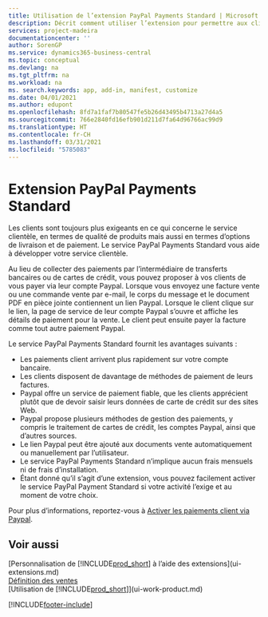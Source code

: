 ```yaml
---
title: Utilisation de l’extension PayPal Payments Standard | Microsoft Docs
description: Décrit comment utiliser l’extension pour permettre aux clients d’effectuer des paiements avec Paypal.
services: project-madeira
documentationcenter: ''
author: SorenGP
ms.service: dynamics365-business-central
ms.topic: conceptual
ms.devlang: na
ms.tgt_pltfrm: na
ms.workload: na
ms. search.keywords: app, add-in, manifest, customize
ms.date: 04/01/2021
ms.author: edupont
ms.openlocfilehash: 8fd7a1faf7b80547fe5b26d43495b4713a27d4a5
ms.sourcegitcommit: 766e2840fd16efb901d211d7fa64d96766ac99d9
ms.translationtype: HT
ms.contentlocale: fr-CH
ms.lasthandoff: 03/31/2021
ms.locfileid: "5785083"
---
```

# <a name="the-paypal-payments-standard-extension"></a>Extension PayPal Payments Standard
Les clients sont toujours plus exigeants en ce qui concerne le service clientèle, en termes de qualité de produits mais aussi en termes d’options de livraison et de paiement. Le service PayPal Payments Standard vous aide à développer votre service clientèle.

Au lieu de collecter des paiements par l’intermédiaire de transferts bancaires ou de cartes de crédit, vous pouvez proposer à vos clients de vous payer via leur compte Paypal. Lorsque vous envoyez une facture vente ou une commande vente par e-mail, le corps du message et le document PDF en pièce jointe contiennent un lien Paypal. Lorsque le client clique sur le lien, la page de service de leur compte Paypal s’ouvre et affiche les détails de paiement pour la vente. Le client peut ensuite payer la facture comme tout autre paiement Paypal.

Le service PayPal Payments Standard fournit les avantages suivants :

* Les paiements client arrivent plus rapidement sur votre compte bancaire.
* Les clients disposent de davantage de méthodes de paiement de leurs factures.
* Paypal offre un service de paiement fiable, que les clients apprécient plutôt que de devoir saisir leurs données de carte de crédit sur des sites Web.
* Paypal propose plusieurs méthodes de gestion des paiements, y compris le traitement de cartes de crédit, les comptes Paypal, ainsi que d’autres sources.
* Le lien Paypal peut être ajouté aux documents vente automatiquement ou manuellement par l’utilisateur.
* Le service PayPal Payments Standard n’implique aucun frais mensuels ni de frais d’installation.
* Étant donné qu’il s’agit d’une extension, vous pouvez facilement activer le service PayPal Payment Standard si votre activité l’exige et au moment de votre choix.  

Pour plus d’informations, reportez-vous à [Activer les paiements client via Paypal](sales-how-enable-payment-service-extensions.md).

## <a name="see-also"></a>Voir aussi
[Personnalisation de [!INCLUDE[prod_short](includes/prod_short.md)] à l’aide des extensions](ui-extensions.md)  
[Définition des ventes](sales-setup-sales.md)  
[Utilisation de [!INCLUDE[prod_short](includes/prod_short.md)]](ui-work-product.md)


[!INCLUDE[footer-include](includes/footer-banner.md)]
